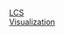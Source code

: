 [LCS](https://www.youtube.com/watch?v=Ua0GhsJSlWM)  
[Visualization](https://www.cs.usfca.edu/~galles/visualization/DPLCS.html)
